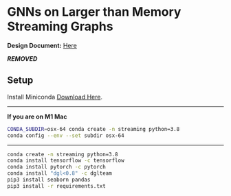 # GNNs on Larger than Memory Streaming Graphs

**Design Document:** [Here](DESIGN.md)

***REMOVED***
## Setup
Install Miniconda [Download Here](https://docs.conda.io/en/latest/miniconda.html).

--------------
**If you are on M1 Mac**
```bash
CONDA_SUBDIR=osx-64 conda create -n streaming python=3.8
conda config --env --set subdir osx-64
```
--------------

```bash
conda create -n streaming python=3.8
conda install tensorflow -c tensorflow
conda install pytorch -c pytorch
conda install "dgl<0.8" -c dglteam
pip3 install seaborn pandas
pip3 install -r requirements.txt
```
